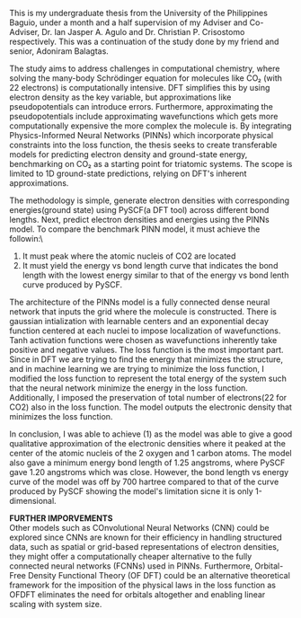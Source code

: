 This is my undergraduate thesis from the University of the Philippines Baguio, under a month and a half supervision
of my Adviser and Co-Adviser, Dr. Ian Jasper A. Agulo and Dr. Christian P. Crisostomo respectively. This was a continuation
of the study done by my friend and senior, Adoniram Balagtas.

The study aims to address challenges in computational chemistry, where solving the many-body Schrödinger equation
for molecules like CO₂ (with 22 electrons) is computationally intensive. DFT simplifies this by using electron density
as the key variable, but approximations like pseudopotentials can introduce errors. Furthermore, approximating the
pseudopotentials include approximating wavefunctions which gets more computationally expensive the more complex 
the molecule is. By integrating Physics-Informed Neural Networks (PINNs) which incorporate physical constraints into the 
loss function, the thesis seeks to create transferable models for predicting electron density and ground-state energy, 
benchmarking on CO₂ as a starting point for triatomic systems. The scope is limited to 1D ground-state predictions, 
relying on DFT's inherent approximations.

The methodology is simple, generate electron densities with corresponding energies(ground state) using PySCF(a DFT tool) across
different bond lengths. Next, predict electron densities and energies using the PINNs model. To compare the benchmark PINN
model, it must achieve the followin:\
1. It must peak where the atomic nucleis of CO2 are located
2. It must yield the energy vs bond length curve that indicates the bond length with the lowest energy similar to that of the
   energy vs bond lenth curve produced by PySCF.

The architecture of the PINNs model is a fully connected dense neural network that inputs the grid where the molecule 
is constructed. There is gaussian intialization with learnable centers and an exponential decay function centered at each nuclei
to impose localization of wavefunctions. Tanh activation functions were chosen as wavefunctions inherently take positive and negative values.
The loss function is the most important part. Since in DFT we are trying to find the energy that minimizes the structure,
and in machine learning we are trying to minimize the loss function, I modified the loss function to represent the
total energy of the system such that the neural network minimize the energy in the loss function. Additionally, I imposed the preservation
of total number of electrons(22 for CO2) also in the loss function. The model outputs the electronic density that minimizes the 
loss function.

In conclusion, I was able to achieve (1) as the model was able to give a good qualitative approximation of the electronic densities
where it peaked at the center of the atomic nucleis of the 2 oxygen and 1 carbon atoms. The model also gave a minimum energy bond length
of 1.25 angstroms, where PySCF gave 1.20 angstroms which was close. However, the bond length vs energy curve of the model was off by 700
hartree compared to that of the curve produced by PySCF showing the model's limitation sicne it is only 1-dimensional.

**FURTHER IMPORVEMENTS**\
Other models such as COnvolutional Neural Networks (CNN) could be explored since CNNs are known for their efficiency in handling structured data,
such as spatial or grid-based representations of electron densities, they might offer a computationally cheaper alternative to the fully connected neural 
networks (FCNNs) used in PINNs. Furthermore, Orbital-Free Density Functional Theory (OF DFT) could be an alternative theoretical framework
for the imposition of the physical laws in the loss function as OFDFT eliminates the need for orbitals altogether and enabling linear scaling with system size.





